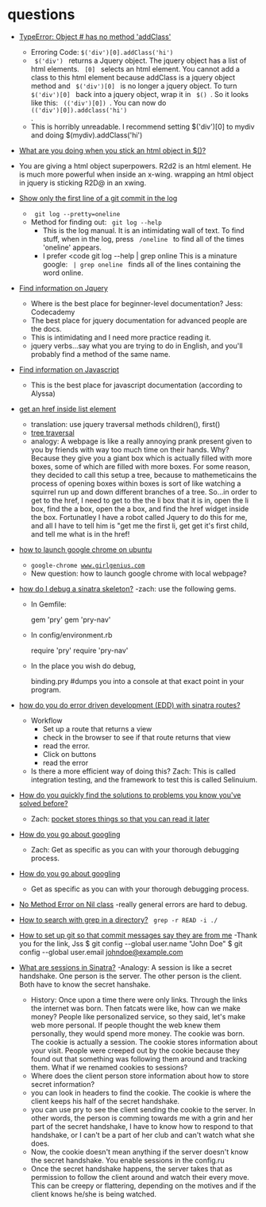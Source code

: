 questions
=========

- [TypeError: Object #<HTMLDivElement> has no method 'addClass'](http://stackoverflow.com/questions/6409039/jquery-each-this)
   - Erroring Code: <code>$('div')[0].addClass('hi') </code>
   - <code> $('div') </code> returns a Jquery object. The jquery object has a list of html elements. <code> [0] </code> selects an html element.  You cannot add a class to this html element because addClass is a jquery object method and <code> $('div')[0] </code> is no longer a jquery object.  To turn <code> $('div')[0] </code> back into a jquery object, wrap it in <code> $() </code>.  So it looks like this: <code> $($('div')[0]) </code>.  You can now do <code> $($('div')[0]).addclass('hi') </code>.  
   - This is horribly unreadable. I recommend setting $('div')[0] to mydiv and doing $(mydiv).addClass('hi')  

 - [What are you doing when you stick an html object in $()?]()
  - You are giving a html object superpowers.  R2d2 is an html element.  He is much more powerful when inside an x-wing.  wrapping an html object in jquery is sticking R2D@ in an xwing.



- [Show only the first line of a git commit in the log]()
   - <code> git log --pretty=oneline </code>
   - Method for finding out: <code> git log --help </code>  
      - This is the log manual. It is an intimidating wall of text. To find stuff, when in the log, press <code> /oneline </code> to find all of the times  'oneline' appears.  
      - I prefer <code git log --help | grep online </code>  This is a minature google:  <code> | grep oneline </code> finds all of the lines containing the word online.

- [Find information on Jquery](http://jquery.com/) 
  - Where is the best place for beginner-level documentation?  Jess: Codecademy
  - The best place for jquery documentation for advanced people are the docs. 
  - This is intimidating and I need more practice reading it. 
  - jquery verbs...say what you are trying to do in English, and you'll probably find a method of the same name.  
 
- [Find information on Javascript](https://developer.mozilla.org/en-US/docs/Web/JavaScript)
   - This is the best place for javascript documentation (according to Alyssa) 

- [get an href inside list element]() 
  - translation: use jquery traversal methods children(), first()
  - [tree traversal](https://api.jquery.com/category/traversing/tree-traversal/)
  - analogy: A webpage is like a really annoying prank present given to you by friends with way too much time on their hands.  Why? Because they give you a giant box which is actually filled with more boxes, some of which are filled with more boxes.  For some reason, they decided to call this setup a tree, because to mathemeticains the process of opening boxes within boxes is sort of like watching a squirrel run up and down different branches of a tree.  So...in order to get to the href, I need to get to the the li box that it is in, open the li box, find the a box, open the a box, and find the href widget inside the box. Fortunatley I have a robot called Jquery to do this for me, and all I have to tell him is "get me the first li, get get it's first child, and tell me what is in the href!
 

- [how to launch google chrome on ubuntu](http://ubuntuforums.org/showthread.php?t=1385182)
  - <code>google-chrome www.girlgenius.com</code>
  - New question: how to launch google chrome with local webpage? 
 
- [how do I debug a sinatra skeleton?](https://github.com/tararoys/DBC_Sinatra_Skeleton)
   -zach: use the following gems.
   - In Gemfile: 
      
        gem 'pry'
        gem 'pry-nav'
       
      
   - In config/environment.rb
      
        require 'pry'
        require 'pry-nav'
      
   - In the place you wish do debug, 
    
        binding.pry #dumps you into a console at that exact point in your program.


- [how do you do error driven development (EDD) with sinatra routes?]()
   - Workflow
     - Set up a route that returns a view
     - check in the browser to see if that route returns that view
     - read the error.
     - Click on buttons
     - read the error
   - Is there a more efficient way of doing this?  Zach: This is called integration testing, and the framework to test this is called Selinuium. 

- [How do you quickly find the solutions to problems you know you've solved before?]()
   - Zach: [pocket stores things so that you can read it later](http://getpocket.com/) 

- [How do you go about googling]()
  - Zach: Get as specific as you can with your thorough debugging process.
 
- [How do you go about googling]()
  - Get as specific as you can with your thorough debugging process. 

- [No Method Error on Nil class](http://www.ruby-doc.org/core-2.1.0/NoMethodError.html)
  -really general errors are hard to debug.  

- [How to search with grep in a directory?](Ksolo)
    <code> grep -r READ -i ./ </code>

- [How to set up git so that commit messages say they are from me](http://git-scm.com/book/en/Getting-Started-First-Time-Git-Setup)
   -Thank you for the link, Jss 
      $ git config --global user.name "John Doe"
      $ git config --global user.email johndoe@example.com

- [What are sessions in Sinatra?]()
  -Analogy: A session is like a secret handshake. One person is the server. The other person is the client.  Both have to know the secret hanshake. 
  - History:  Once upon a time there were only links.  Through the links the internet was born. Then fatcats were like, how can we make money?  People like personalized service, so they said, let's make web more personal. If people thought the web knew them personally, they would spend more money.  The cookie was born.  The cookie is actually a session. The cookie stores information about your visit.  People were creeped out by the cookie because they found out that something was following them around and tracking them.  What if we renamed cookies to sessions?  
   - Where does the client person store information about how to store secret information?  
   - you can look in headers to find the cookie.  The cookie is where the client keeps his half of the secret handshake. 
   - you can use pry to see the client sending the cookie to the server.  In other words, the person is comming towards me with a grin and her part of the secret handshake, I have to know how to respond to that handshake, or I can't be a part of her club and can't watch what she does.  
   - Now, the cookie doesn't mean anything if the server doesn't know the secret handshake.  You enable sessions in the config.ru
   - Once the secret handshake happens, the server takes that as permission to follow the client around and watch their every move. This can be creepy or flattering, depending on the motives and if the client knows he/she is being watched. 

  


